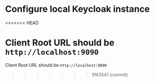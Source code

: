 # Configure local Keycloak instance
<<<<<<< HEAD

Client Root URL should be `http://localhost:9090`
=======
Client Root URL should be `http://localhost:9090`
>>>>>>> 3f43541 (commit)

